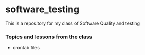 # software_testing

This is a repository for my class of Software Quality and testing

### Topics and lessons from the class
- crontab files
